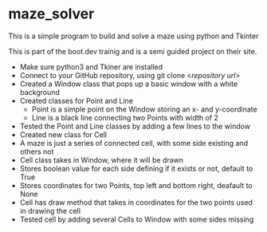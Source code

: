 # maze_solver

This is a simple program to build and solve a maze using python and Tkinter

This is part of the boot.dev trainig and is a semi guided project on their site.

- Make sure python3 and Tkiner are installed
- Connect to your GitHub repository, using git clone <*repository url*>
- Created a Window class that pops up a basic window with a white background
- Created classes for Point and Line
    - Point is a simple point on the Window storing an x- and y-coordinate
    - Line is a black line connecting two Points with width of 2
- Tested the Point and Line classes by adding a few lines to the window
- Created new class for Cell
- A maze is just a series of connected cell, with some side existing and others not
- Cell class takes in Window, where it will be drawn
- Stores boolean value for each side defining if it exists or not, default to True
- Stores coordinates for two Points, top left and bottom right, deafault to None
- Cell has draw method that takes in coordinates for the two points used in drawing the cell
- Tested cell by adding several Cells to Window with some sides missing
